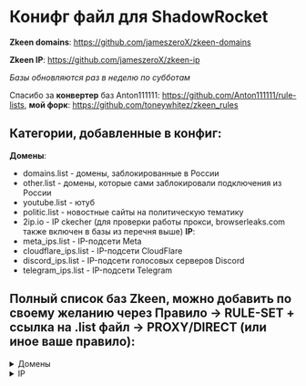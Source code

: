 # Конифг файл для ShadowRocket 

**Zkeen domains**: https://github.com/jameszeroX/zkeen-domains

**Zkeen IP**: https://github.com/jameszeroX/zkeen-ip

_Базы обновляются раз в неделю по субботам_

Спасибо за **конвертер** баз Anton111111: https://github.com/Anton111111/rule-lists, **мой форк**: https://github.com/toneywhitez/zkeen_rules 

## Категории, добавленные в конфиг:
**Домены**:
- domains.list - домены, заблокированные в России
- other.list - домены, которые сами заблокировали подключения из России
- youtube.list - ютуб
- politic.list - новостные сайты на политическую тематику
- 2ip.io - IP ckecher (для проверки работы прокси, browserleaks.com также включен в базы из перечня выше) 
**IP**:
- meta_ips.list - IP-подсети Meta
- cloudflare_ips.list - IP-подсети CloudFlare
- discord_ips.list - IP-подсети голосовых серверов Discord
- telegram_ips.list - IP-подсети Telegram

## Полный список баз Zkeen, можно добавить по своему желанию через Правило -> RULE-SET + ссылка на .list файл -> PROXY/DIRECT (или иное ваше правило):
<details>
 <summary>Домены</summary>

- domains.list - домены, заблокированные в России 

- other.list - домены, которые сами заблокировали подключения из России

- politic.list - новостные сайты

- youtube.list - ютуб
  </details>
  <details>
 <summary>IP</summary>
 
- amazon_ips.list - IP-подсети Amazon (AWS CloudFront) 

- cdn77_ips.list - IP-подсети CDN77

- cloudflare_ips.list - IP-подсети CloudFlare

- digitalocean_ips.list - IP-подсети DigitalOcean

- discord_ips.list - IP-подсети голосовых серверов Discord

- fastly_ips.list - IP-подсети Fastly

- google_ips.list - IP-подсети Google

- hetzner_ips.list - IP-подсети Hetzner

- linode_ips.list - IP-подсети Linode

- meta_ips.list - IP-подсети Meta

- ovh_ips.list - IP-подсети OVH

- ru_ips.list - IP-подсети России

- telegram_ips.list - IP-подсети Telegram
    </details>
